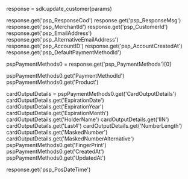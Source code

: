 response = sdk.update_customer(params)

response.get('psp_ResponseCod')
response.get('psp_ResponseMsg')
response.get('psp_MerchantId')
response.get('psp_CustomerId')
response.get('psp_EmailAddress')
response.get('psp_AlternativeEmailAddress')
response.get('psp_AccountID')
response.get('psp_AccountCreatedAt')
response.get('psp_DefaultPaymentMethodId')

pspPaymentMethods0 = response.get('psp_PaymentMethods')[0]

pspPaymentMethods0.get('PaymentMethodId')
pspPaymentMethods0.get('Product')

cardOutputDetails = pspPaymentMethods0.get('CardOutputDetails')
cardOutputDetails.get('ExpirationDate')
cardOutputDetails.get('ExpirationYear')
cardOutputDetails.get('ExpirationMonth')
cardOutputDetails.get('HolderName')
cardOutputDetails.get('IIN')
cardOutputDetails.get('Last4')
cardOutputDetails.get('NumberLength')
cardOutputDetails.get('MaskedNumber')
cardOutputDetails.get('MaskedNumberAlternative')
pspPaymentMethods0.get('FingerPrint')
pspPaymentMethods0.get('CreatedAt')
pspPaymentMethods0.get('UpdatedAt')


response.get('psp_PosDateTime')
